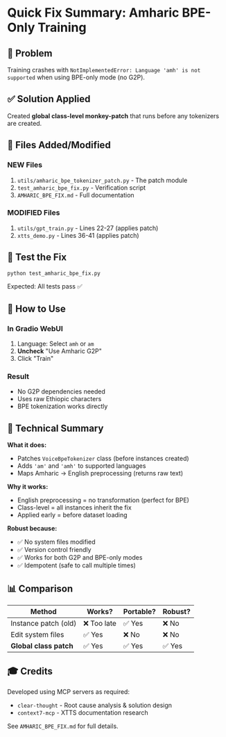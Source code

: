# Quick Fix Summary: Amharic BPE-Only Training

## 🎯 Problem
Training crashes with `NotImplementedError: Language 'amh' is not supported` when using BPE-only mode (no G2P).

## ✅ Solution Applied
Created **global class-level monkey-patch** that runs before any tokenizers are created.

## 📁 Files Added/Modified

### NEW Files
1. `utils/amharic_bpe_tokenizer_patch.py` - The patch module
2. `test_amharic_bpe_fix.py` - Verification script
3. `AMHARIC_BPE_FIX.md` - Full documentation

### MODIFIED Files
1. `utils/gpt_train.py` - Lines 22-27 (applies patch)
2. `xtts_demo.py` - Lines 36-41 (applies patch)

## 🧪 Test the Fix

```bash
python test_amharic_bpe_fix.py
```

Expected: All tests pass ✅

## 🚀 How to Use

### In Gradio WebUI
1. Language: Select `amh` or `am`
2. **Uncheck** "Use Amharic G2P" 
3. Click "Train"

### Result
- No G2P dependencies needed
- Uses raw Ethiopic characters
- BPE tokenization works directly

## 🔧 Technical Summary

**What it does:**
- Patches `VoiceBpeTokenizer` class (before instances created)
- Adds `'am'` and `'amh'` to supported languages
- Maps Amharic → English preprocessing (returns raw text)

**Why it works:**
- English preprocessing = no transformation (perfect for BPE)
- Class-level = all instances inherit the fix
- Applied early = before dataset loading

**Robust because:**
- ✅ No system files modified
- ✅ Version control friendly
- ✅ Works for both G2P and BPE-only modes
- ✅ Idempotent (safe to call multiple times)

## 📊 Comparison

| Method | Works? | Portable? | Robust? |
|--------|--------|-----------|---------|
| Instance patch (old) | ❌ Too late | ✅ Yes | ❌ No |
| Edit system files | ✅ Yes | ❌ No | ❌ No |
| **Global class patch** | ✅ Yes | ✅ Yes | ✅ Yes |

## 🎓 Credits

Developed using MCP servers as required:
- `clear-thought` - Root cause analysis & solution design
- `context7-mcp` - XTTS documentation research

See `AMHARIC_BPE_FIX.md` for full details.
